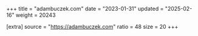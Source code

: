 +++
title = "adambuczek.com"
date = "2023-01-31"
updated = "2025-02-16"
weight = 20243

[extra]
source = "https://adambuczek.com"
ratio = 48
size = 20
+++
